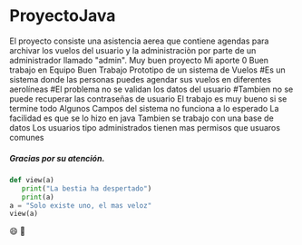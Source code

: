 # ProyectoJava
El proyecto consiste una asistencia aerea que contiene agendas para archivar los vuelos del usuario y la administraciòn por parte de un administrador llamado "admin". 
Muy buen proyecto
Mi aporte 0
Buen trabajo en Equipo
Buen Trabajo 
Prototipo de un sistema de Vuelos 
#Es un sistema donde las personas puedes agendar sus vuelos en diferentes aerolíneas
#El problema no se validan los datos del usuario
#Tambien no se puede recuperar las contraseñas de usuario
El trabajo es muy bueno si se termine todo
Algunos Campos del sistema no funciona a lo esperado
La facilidad es que se lo hizo en java
Tambien se trabajo con una base de datos
Los usuarios tipo administrados tienen mas permisos que usuaros comunes


##### Gracias por su atención.















```python
def view(a)
   print("La bestia ha despertado")
   print(a)
a = "Solo existe uno, el mas veloz"
view(a)
```
:smile: :horse:
